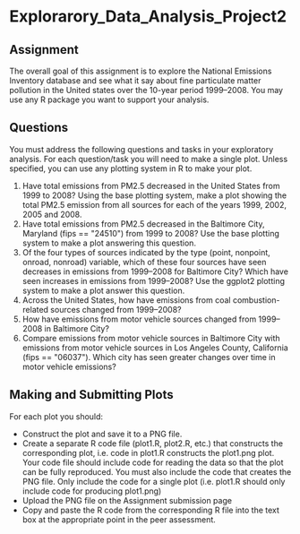 # Explorarory_Data_Analysis_Project2
## Assignment 
The overall goal of this assignment is to explore the National Emissions Inventory database and see what it say about fine particulate matter pollution in the United states over the 10-year period 1999–2008. You may use any R package you want to support your analysis.

## Questions

You must address the following questions and tasks in your exploratory analysis. For each question/task you will need to make a single  plot. Unless specified, you can use any plotting system in R to make your plot.

1. Have total emissions from PM2.5 decreased in the United States from 1999 to 2008? Using the base plotting system, make a plot showing      the total PM2.5 emission from all sources for each of the years 1999, 2002, 2005 and 2008.
2. Have total emissions from PM2.5 decreased in the Baltimore City, Maryland (fips == "24510") from 1999 to 2008? Use the base plotting      system to make a plot answering this question.
3. Of the four types of sources indicated by the type (point, nonpoint, onroad, nonroad) variable, which of these four sources have seen      decreases in emissions from 1999–2008 for Baltimore City? Which have seen increases in emissions from 1999–2008? Use the ggplot2          plotting system to make a plot answer this question.
4. Across the United States, how have emissions from coal combustion-related sources changed from 1999–2008?
5. How have emissions from motor vehicle sources changed from 1999–2008 in Baltimore City? 
6. Compare emissions from motor vehicle sources in    Baltimore City with emissions from motor vehicle sources in Los Angeles County,        California (fips == "06037"). Which city has seen greater changes over time in motor vehicle emissions?


## Making and Submitting Plots

For each plot you should:

* Construct the plot and save it to a PNG file.
* Create a separate R code file (plot1.R, plot2.R, etc.) that constructs the corresponding plot, i.e. code in plot1.R constructs the         plot1.png plot. Your code file should include code for reading the data so that the plot can be fully reproduced. You must also include   the code that creates the PNG file. Only include the code for a single plot (i.e. plot1.R should only include code for producing           plot1.png)
* Upload the PNG file on the Assignment submission page
* Copy and paste the R code from the corresponding R file into the text box at the appropriate point in the peer assessment.
